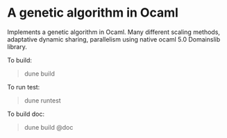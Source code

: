 # A genetic algorithm in Ocaml

Implements a genetic algorithm in Ocaml. Many different scaling methods, adaptative dynamic sharing, parallelism using native ocaml 5.0 Domainslib library.

To build:
>dune build

To run test:
>dune runtest

To build doc:
>dune build @doc



